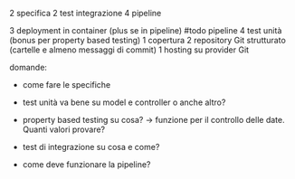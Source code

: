 2 specifica
2 test integrazione
4 pipeline



3 deployment in container (plus se in pipeline) #todo pipeline
4 test unità (bonus per property based testing)
1 copertura
2 repository Git strutturato (cartelle e almeno messaggi di commit)
1 hosting su provider Git


domande:
- come fare le specifiche
- test unità va bene su model e controller o anche altro?
- property based testing su cosa? -> funzione per il controllo delle date. Quanti valori provare?
- test di integrazione su cosa e come?

- come deve funzionare la pipeline?  
